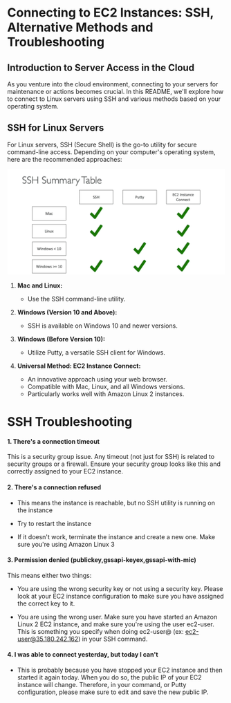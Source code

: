 # Connecting to EC2 Instances: SSH, Alternative Methods and Troubleshooting

## Introduction to Server Access in the Cloud

As you venture into the cloud environment, connecting to your servers for maintenance or actions becomes crucial. In this README, we'll explore how to connect to Linux servers using SSH and various methods based on your operating system.

## SSH for Linux Servers

For Linux servers, SSH (Secure Shell) is the go-to utility for secure command-line access. Depending on your computer's operating system, here are the recommended approaches:

![SSH Overview](<../../../readme-images/EC2/SSh Overview/ssh summary table.png>)

1. **Mac and Linux:**
   - Use the SSH command-line utility.

2. **Windows (Version 10 and Above):**
   - SSH is available on Windows 10 and newer versions.

3. **Windows (Before Version 10):**
   - Utilize Putty, a versatile SSH client for Windows.

4. **Universal Method: EC2 Instance Connect:**
   - An innovative approach using your web browser.
   - Compatible with Mac, Linux, and all Windows versions.
   - Particularly works well with Amazon Linux 2 instances.

# SSH Troubleshooting

#### 1. There's a connection timeout

This is a security group issue. Any timeout (not just for SSH) is related to security groups or a firewall. Ensure your security group looks like this and correctly assigned to your EC2 instance.

#### 2. There's a connection refused

- This means the instance is reachable, but no SSH utility is running on the instance

- Try to restart the instance

- If it doesn't work, terminate the instance and create a new one. Make sure you're using Amazon Linux 3

#### 3. Permission denied (publickey,gssapi-keyex,gssapi-with-mic)

This means either two things:

- You are using the wrong security key or not using a security key. Please look at your EC2 instance configuration to make sure you have assigned the correct key to it.

- You are using the wrong user. Make sure you have started an Amazon Linux 2 EC2 instance, and make sure you're using the user ec2-user. This is something you specify when doing ec2-user@<public-ip> (ex: ec2-user@35.180.242.162) in your SSH command.

#### 4. I was able to connect yesterday, but today I can't

- This is probably because you have stopped your EC2 instance and then started it again today. When you do so, the public IP of your EC2 instance will change. Therefore, in your command, or Putty configuration, please make sure to edit and save the new public IP.

